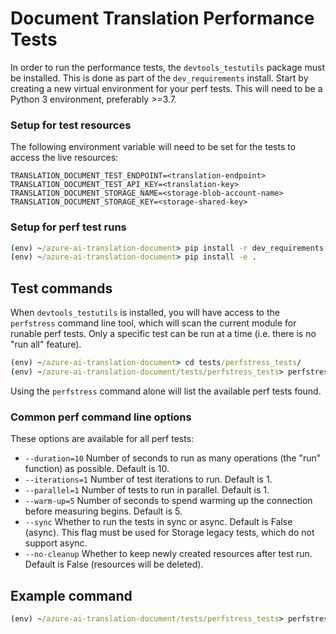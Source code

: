 # Document Translation Performance Tests

In order to run the performance tests, the `devtools_testutils` package must be installed. This is done as part of the `dev_requirements` install.
Start by creating a new virtual environment for your perf tests. This will need to be a Python 3 environment, preferably >=3.7.

### Setup for test resources

The following environment variable will need to be set for the tests to access the live resources:

```
TRANSLATION_DOCUMENT_TEST_ENDPOINT=<translation-endpoint>
TRANSLATION_DOCUMENT_TEST_API_KEY=<translation-key>
TRANSLATION_DOCUMENT_STORAGE_NAME=<storage-blob-account-name>
TRANSLATION_DOCUMENT_STORAGE_KEY=<storage-shared-key>
```

### Setup for perf test runs

```cmd
(env) ~/azure-ai-translation-document> pip install -r dev_requirements.txt
(env) ~/azure-ai-translation-document> pip install -e .
```

## Test commands

When `devtools_testutils` is installed, you will have access to the `perfstress` command line tool, which will scan the current module for runable perf tests. Only a specific test can be run at a time (i.e. there is no "run all" feature).

```cmd
(env) ~/azure-ai-translation-document> cd tests/perfstress_tests/
(env) ~/azure-ai-translation-document/tests/perfstress_tests> perfstress
```
Using the `perfstress` command alone will list the available perf tests found.

### Common perf command line options
These options are available for all perf tests:
- `--duration=10` Number of seconds to run as many operations (the "run" function) as possible. Default is 10.
- `--iterations=1` Number of test iterations to run. Default is 1.
- `--parallel=1` Number of tests to run in parallel. Default is 1.
- `--warm-up=5` Number of seconds to spend warming up the connection before measuring begins. Default is 5.
- `--sync` Whether to run the tests in sync or async. Default is False (async). This flag must be used for Storage legacy tests, which do not support async.
- `--no-cleanup` Whether to keep newly created resources after test run. Default is False (resources will be deleted).

## Example command
```cmd
(env) ~/azure-ai-translation-document/tests/perfstress_tests> perfstress TranslationPerfStressTest
```